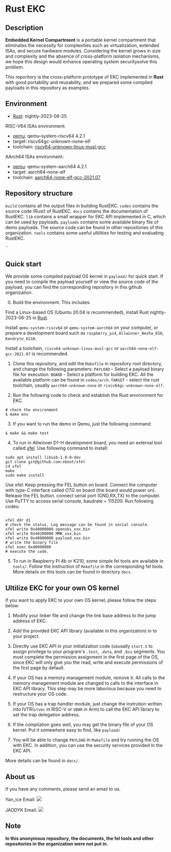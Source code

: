 # Rust EKC

## Description
**Embedded Kernel Compartment** is a portable kernel compartment that eliminates the necessity for complexities such as virtualization, extended ISAs, and secure hardware
modules. Considering the kernel grows in size and complexity and the absence
of cross-platform isolation mechanisms, we hope this design would enhance operating system securitysolve this problem.

This reporitory is the cross-platform prototype of EKC implemented in **Rust** with good portability and reusability, and we prepared some compiled payloads in this repository as examples.

## Environment
- [Rust](https://www.rust-lang.org/tools/install): nightly-2023-06-25

RISC-V64 ISAs environment:
- [qemu](https://github.com/qemu/qemu): qemu-system-riscv64 4.2.1
- target: riscv64gc-unknown-none-elf
- toolchain: [riscv64-unknown-linux-musl-gcc](https://github.com/riscv-collab/riscv-gnu-toolchain)

AArch64 ISAs environment:
- [qemu](https://github.com/qemu/qemu): qemu-system-aarch64 4.2.1
- target: aarch64-none-elf
- toolchain: [aarch64-none-elf-gcc-2021.07](https://developer.arm.com/downloads/-/gnu-a/10-3-2021-07)

## Repository structure
`build` contains all the output files in building RustEKC.
`codes` contains the source code (Rust) of RustEKC.
`docs` contains the documentation of RustEKC.
`lib` contains a small wrapper for EKC API implemented in C, which can be used by payloads.
`payloads` contains some available binary file of demo payloads. The source code can be found in other repositories of this organization.
`tools` contains some useful ultilities for testing and evaluating RustEKC.

``

## Quick start

We provide some compiled payload OS kernel in `payload/` for quick start. If you need to compile the payload yourself or view the source code of the payload, you can find the corresponding repository in this github organization.

0. Build the environment. This includes:

Find a Linux-based OS (Ubuntu 20.04 is recommended), install Rust nightly-2023-06-25 in [Rust](https://www.rust-lang.org/tools/install).

Install `qemu-system-riscv64` or `qemu-system-aarch64` on your computer, or prepare a development board such as `raspberry_pi4`, `Allwinner_Nezha_D1H`, `Kendryte_K210`.

Install a toolchain, `riscv64-unknown-linux-musl-gcc` or `aarch64-none-elf-gcc-2021.07` is recommended.


1. Clone this repository, and edit the `Makefile` in repository root directory, and
change the following parameters:
`PAYLOAD` - Select a payload binary file for execution.
`BOARD` - Select a platform for building EKC. All the available platform can be found in `codes/arch`.
`TARGET` - select the rust toolchain, usually `aarch64-unknown-none` or `riscv64gc-unknown-none-elf`.

2. Run the following code to check and establish the Rust environment for EKC.
``` shell
# check the environment
$ make env
```

3. If you want to run the demo in Qemu, just the following command:
``` shell
$ make && make test
```

4. To run in Allwinner D1-H development board, you need an external tool called [xfel](https://github.com/xboot/xfel). Use following command to install:
```
sudo apt install libusb-1.0-0-dev
git clone git@github.com:xboot/xfel
cd xfel
make
sudo make install
```

Use xfel:
Keep pressing the FEL button on board.
Connect the computer with type-C interface called *OTG* on board (the board would power on).
Release the FEL button. connect serial port (GND,RX,TX) to the computer.
Use PuTTY to access serial console, baudrate = 115200.
Run following codes:
```

xfel ddr d1
# check the status. Log message can be found in serial console.
xfel write 0x40000000 opensbi_xxx.bin
xfel write 0x40200000 MMK_xxx.bin
xfel write 0x40800000 payload_xxx.bin
# write the binary file
xfel exec 0x40000000
# execute the code.
```

5. To run in Raspberry Pi 4b or K210, some simple fel tools are available in `tools/`. Follow the instruction of `Makefile` in the corresponding fel tools. More details on this tools can be found in directory `docs`.

## Ultilize EKC for your own OS kernel
If you want to apply EKC to your own OS kernel, please follow the steps below:

1. Modify your linker file and change the link base address to the jump address of EKC.

2. Add the provided EKC API library (available in this organization) in to your project.

3. Directly use EKC API in your initialization code (ususally `start.S` to assign privilege to your program's `.text`, `.data`, and `.bss` segments. You must complete the permission assignment in the first page of the OS, since EKC will only give you the read, write and execute permissions of the first page by default.

4. If your OS has a memory management module, remove it. All calls to the memory management module are changed to calls to the interface in EKC API library. This step may be more laborious because you need to restructure your OS code.

5. If your OS has a trap handler module, just change the instrution written into IVTR(`stvec` in RISC-V or `VBAR` in Arm) to call the EKC API library to set the trap delegation address.

6. If the compilation goes well, you may get the binary file of your OS kernel. Put it somewhere easy to find, like `payload/`

7. You will be able to change `PAYLOAD` in `Makefile` and try running the OS with EKC. In addition, you can use the security services provided in the EKC API.

More details can be found in `docs/`.

## About us
If you have any comments, please send an email to us.

Yan_ice Email: [![](https://img.shields.io/badge/-yan2364728692@gmail.com-black?logo=gmail&style=flat)](mailto:yan2364728692@gmail.com)

JADDYK Email: [![](https://img.shields.io/badge/-jaddykwind@gmail.com-black?logo=gmail&style=flat)](mailto:jaddykwind@gmail.com)

## Note
**In this anonymous repository, the documents, the fel tools and other repositories in the organization were not put in.**



